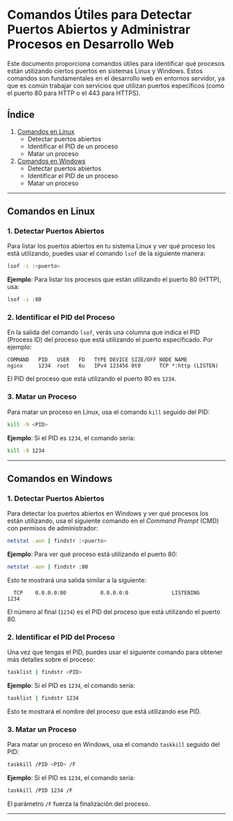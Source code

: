 
# Comandos Útiles para Detectar Puertos Abiertos y Administrar Procesos en Desarrollo Web

Este documento proporciona comandos útiles para identificar qué procesos están utilizando ciertos puertos en sistemas Linux y Windows. Estos comandos son fundamentales en el desarrollo web en entornos servidor, ya que es común trabajar con servicios que utilizan puertos específicos (como el puerto 80 para HTTP o el 443 para HTTPS).

## Índice
1. [Comandos en Linux](#comandos-en-linux)
    - Detectar puertos abiertos
    - Identificar el PID de un proceso
    - Matar un proceso
2. [Comandos en Windows](#comandos-en-windows)
    - Detectar puertos abiertos
    - Identificar el PID de un proceso
    - Matar un proceso

---

## Comandos en Linux

### 1. Detectar Puertos Abiertos

Para listar los puertos abiertos en tu sistema Linux y ver qué proceso los está utilizando, puedes usar el comando `lsof` de la siguiente manera:

```bash
lsof -i :<puerto>
```

**Ejemplo**: Para listar los procesos que están utilizando el puerto 80 (HTTP), usa:

```bash
lsof -i :80
```

### 2. Identificar el PID del Proceso

En la salida del comando `lsof`, verás una columna que indica el PID (Process ID) del proceso que está utilizando el puerto especificado. Por ejemplo:

```
COMMAND   PID   USER   FD   TYPE DEVICE SIZE/OFF NODE NAME
nginx     1234  root   6u   IPv4 123456 0t0      TCP *:http (LISTEN)
```

El PID del proceso que está utilizando el puerto 80 es `1234`.

### 3. Matar un Proceso

Para matar un proceso en Linux, usa el comando `kill` seguido del PID:

```bash
kill -9 <PID>
```

**Ejemplo**: Si el PID es `1234`, el comando sería:

```bash
kill -9 1234
```

---

## Comandos en Windows

### 1. Detectar Puertos Abiertos

Para detectar los puertos abiertos en Windows y ver qué procesos los están utilizando, usa el siguiente comando en el *Command Prompt* (CMD) con permisos de administrador:

```bash
netstat -aon | findstr :<puerto>
```

**Ejemplo**: Para ver qué proceso está utilizando el puerto 80:

```bash
netstat -aon | findstr :80
```

Esto te mostrará una salida similar a la siguiente:

```
  TCP    0.0.0.0:80           0.0.0.0:0              LISTENING       1234
```

El número al final (`1234`) es el PID del proceso que está utilizando el puerto 80.

### 2. Identificar el PID del Proceso

Una vez que tengas el PID, puedes usar el siguiente comando para obtener más detalles sobre el proceso:

```bash
tasklist | findstr <PID>
```

**Ejemplo**: Si el PID es `1234`, el comando sería:

```bash
tasklist | findstr 1234
```

Esto te mostrará el nombre del proceso que está utilizando ese PID.

### 3. Matar un Proceso

Para matar un proceso en Windows, usa el comando `taskkill` seguido del PID:

```bash
taskkill /PID <PID> /F
```

**Ejemplo**: Si el PID es `1234`, el comando sería:

```bash
taskkill /PID 1234 /F
```

El parámetro `/F` fuerza la finalización del proceso.

---

